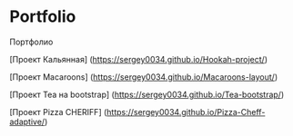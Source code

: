 # Portfolio
Портфолио

[Проект Кальянная] (https://sergey0034.github.io/Hookah-project/)

[Проект Macaroons] (https://sergey0034.github.io/Macaroons-layout/)

[Проект Tea на bootstrap] (https://sergey0034.github.io/Tea-bootstrap/)

[Проект Pizza CHERIFF] (https://sergey0034.github.io/Pizza-Cheff-adaptive/)


